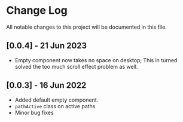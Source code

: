 # Change Log

All notable changes to this project will be documented in this file.

## [0.0.4] - 21 Jun 2023
- Empty component now takes no space on desktop; This in turned solved the too much scroll effect problem as well.
  
## [0.0.3] - 16 Jun 2022

- Added default empty component.
- `pathActive` class on active paths
- Minor bug fixes
